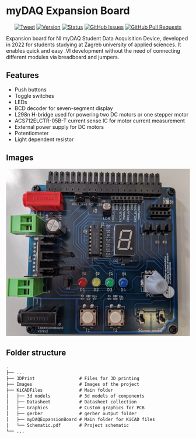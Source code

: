 # myDAQ Expansion Board

<div align="center">
 
[![Tweet](https://img.shields.io/twitter/url/https/shields.io.svg?style=social)](https://twitter.com/intent/tweet?text=%F0%9F%93%A2%20Various%20README%20templates%20and%20tips%20on%20writing%20high-quality%20documentation%20that%20people%20want%20to%20read.&url=https://github.com/kylelobo/The-Documentation-Compendium)
[![Version](https://img.shields.io/github/v/release/jkordek1/myDAQ-Expansion-Board)](https://github.com/jkordek1/myDAQ-Expansion-Board/releases/tag/Initial)
[![Status](https://img.shields.io/badge/status-active-success.svg)]()
[![GitHub Issues](https://img.shields.io/github/issues/jkordek1/myDAQ-Expansion-Board)](https://github.com/jkordek1/myDAQ-Expansion-Board/issues)
[![GitHub Pull Requests](https://img.shields.io/github/issues-pr/jkordek1/myDAQ-Expansion-Board)](https://github.com/jkordek1/myDAQ-Expansion-Board/pulls)
 
 </div>
 
 Expansion board for NI myDAQ Student Data Acquisition Device, developed in 2022 for students studying at Zagreb university of applied sciences.
 It enables quick and easy .VI development without the need of connecting different modules via breadboard and jumpers.
 
 ## Features
 - Push buttons
 - Toggle switches
 - LEDs
 - BCD decoder for seven-segment display
 - L298n H-bridge used for powering two DC motors or one stepper motor
 - ACS712ELCTR-05B-T current sense IC for motor current measurement
 - External power supply for DC motors
 - Potentiometer
 - Light dependent resistor

## Images
<p align="center">
  <img width="800" src="https://raw.githubusercontent.com/jkordek1/myDAQ-Expansion-Board/main/Images/Front.jpg">
</p>

## Folder structure
    .
    ├── ...
    ├── 3DPrint                 # Files for 3D printing
    ├── Images                  # Images of the project
    ├── KiCADFiles              # Main folder
    │   ├── 3d models           # 3d models of components
    │   ├── Datasheet           # Datasheet collection
    │   ├── Graphics            # Custom graphics for PCB
    │   ├── gerber              # gerber output folder
    │   ├── myDAQExpansionBoard # Main folder for KiCAD files
    │   └── Schematic.pdf       # Project schematic
    └── ...

